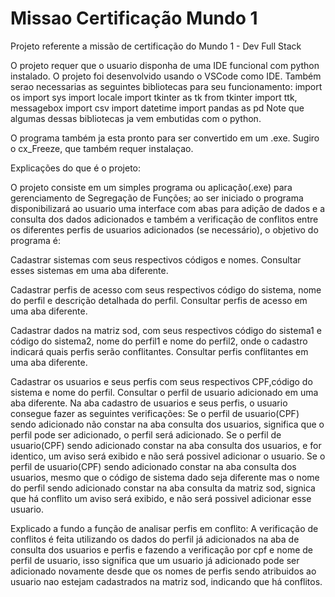 # Missao Certificação Mundo 1
Projeto referente a missão de certificação do Mundo 1 - Dev Full Stack

O projeto requer que o usuario disponha de uma IDE funcional com python instalado.
O projeto foi desenvolvido usando o VSCode como IDE.
Também serao necessarias as seguintes bibliotecas para seu funcionamento:
import os
import sys
import locale
import tkinter as tk
from tkinter import ttk, messagebox
import csv
import datetime
import pandas as pd
Note que algumas dessas bibliotecas ja vem embutidas com o python.

O programa também ja esta pronto para ser convertido em um .exe. Sugiro o cx_Freeze, que também requer instalaçao.


Explicações do que é o projeto:

O projeto consiste em um simples programa ou aplicação(.exe) para gerenciamento de Segregação de Funções; ao ser iniciado o programa disponibilizará ao usuario uma interface com abas para adição de dados e a consulta dos dados adicionados e também a verificação de conflitos entre os diferentes perfis de usuarios adicionados (se necessário), o objetivo do programa é:

Cadastrar sistemas com seus respectivos códigos e nomes.
Consultar esses sistemas em uma aba diferente.

Cadastrar perfis de acesso com seus respectivos código do sistema, nome do perfil e descrição detalhada do perfil.
Consultar perfis de acesso em uma aba diferente.

Cadastrar dados na matriz sod, com seus respectivos código do sistema1 e código do sistema2, nome do perfil1 e nome do perfil2, onde o cadastro indicará quais perfis serão conflitantes.
Consultar perfis conflitantes em uma aba diferente.

Cadastrar os usuarios e seus perfis com seus respectivos CPF,código do sistema e nome do perfil.
Consultar o perfil de usuario adicionado em uma aba diferente.
Na aba cadastro de usuarios e seus perfis, o usuario consegue fazer as seguintes verificações:
Se o perfil de usuario(CPF) sendo adicionado não constar na aba consulta dos usuarios, significa que o perfil pode ser adicionado, o perfil será adicionado.
Se o perfil de usuario(CPF) sendo adicionado constar na aba consulta dos usuarios, e for identico, um aviso será exibido e não será possivel adicionar o usuario.
Se o perfil de usuario(CPF) sendo adicionado constar na aba consulta dos usuarios, mesmo que o código de sistema dado seja diferente mas o nome do perfil sendo adicionado constar na aba consulta da matriz sod, signica que há conflito um aviso será exibido, e não será possivel adicionar esse usuario.

Explicado a fundo a função de analisar perfis em conflito:
A verificação de conflitos é feita utilizando os dados do perfil já adicionados na aba de consulta dos usuarios e perfis e fazendo a verificação por cpf e nome de perfil de usuario, isso significa que um usuario já adicionado pode ser adicionado novamente desde que os nomes de perfis sendo atribuidos ao usuario nao estejam cadastrados na matriz sod, indicando que há conflitos.                                    
